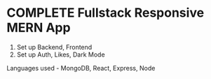 # COMPLETE Fullstack Responsive MERN App
1. Set up Backend, Frontend
2. Set up Auth, Likes, Dark Mode

Languages used - MongoDB, React, Express, Node
